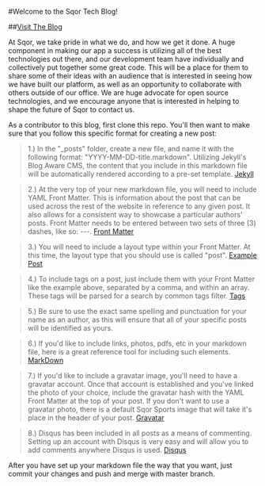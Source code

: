 #Welcome to the Sqor Tech Blog!

##[Visit The Blog](http://amplify-social.github.io/)

At Sqor, we take pride in what we do, and how we get it done.  A huge component in making our app a success is utilizing all of the best technologies out there, and our development team have individually and collectively put together some great code.  This will be a place for them to share some of their ideas with an audience that is interested in seeing how we have built our platform, as well as an opportunity to collaborate with others outside of our office.  We are huge advocate for open source technologies, and we encourage anyone that is interested in helping to shape the future of Sqor to contact us.

As a contributor to this blog, first clone this repo.  You'll then want to make sure that you follow this specific format for creating a new post:

>1.) In the "_posts" folder, create a new file, and name it with the following format: "YYYY-MM-DD-title.markdown".  Utilizing Jekyll's Blog Aware CMS, the content that you include in this markdown file will be automatically rendered according to a pre-set template. [Jekyll](http://jekyllrb.com/docs/home/) 

>2.) At the very top of your new markdown file, you will need to include YAML Front Matter.  This is information about the post that can be used across the rest of the website in reference to any given post.  It also allows for a consistent way to showcase a particular authors' posts.  Front Matter needs to be entered between two sets of three (3) dashes, like so: ---. [Front Matter](http://jekyllrb.com/docs/frontmatter/)

>3.) You will need to include a layout type within your Front Matter.  At this time, the layout type that you should use is called "post". [Example Post](https://raw.githubusercontent.com/Amplify-Social/Amplify-Social.github.io/master/_posts/2015-06-23-andy_blogpost1.markdown)

>4.) To include tags on a post, just include them with your Front Matter like the example above, separated by a comma, and within an array.  These tags will be parsed for a search by common tags filter. [Tags](http://amplify-social.github.io/tags.html)

>5.) Be sure to use the exact same spelling and punctuation for your name as an author, as this will ensure that all of your specific posts will be identified as yours.

>6.) If you'd like to include links, photos, pdfs, etc in your markdown file, here is a great reference tool for including such elements.  [MarkDown](https://guides.github.com/features/mastering-markdown/)

>7.) If you'd like to include a gravatar image, you'll need to have a gravatar account.  Once that account is established and you've linked the photo of your choice, include the gravatar hash with the YAML Front Matter at the top of your post.  If you don't want to use a gravatar photo, there is a default Sqor Sports image that will take it's place in the header of your post. [Gravatar](https://en.gravatar.com/)

>8.) Disqus has been included in all posts as a means of commenting.  Setting up an account with Disqus is very easy and will allow you to add comments anywhere Disqus is used. [Disqus](https://disqus.com/)

After you have set up your markdown file the way that you want, just commit your changes and push and merge with master branch.  

